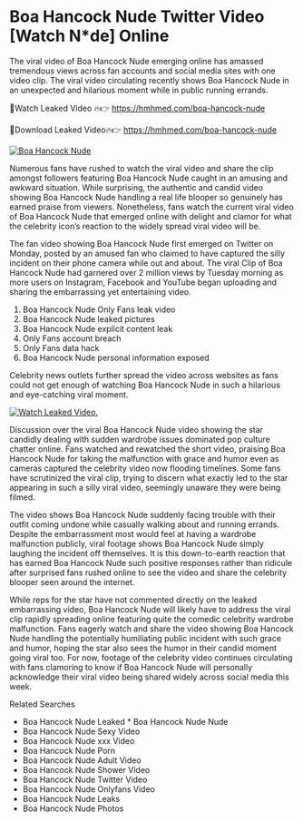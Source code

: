 ﻿# Boa Hancock Nude Twitter Video [Watch N*de] Online

The viral video of ﻿Boa Hancock Nude emerging online has amassed tremendous views across fan accounts and social media sites with one video clip. The viral video circulating recently shows ﻿Boa Hancock Nude in an unexpected and hilarious moment while in public running errands. 

🔴Watch Leaked Video 🔥👉  https://hmhmed.com/boa-hancock-nude 

🔴Download Leaked Video🔥👉  https://hmhmed.com/boa-hancock-nude 

[![Boa Hancock Nude](https://i.imgur.com/dJHk4Zq.gif)](https://hmhmed.com/boa-hancock-nude)

Numerous fans have rushed to watch the viral video and share the clip amongst followers featuring ﻿Boa Hancock Nude caught in an amusing and awkward situation. While surprising, the authentic and candid video showing ﻿Boa Hancock Nude handling a real life blooper so genuinely has earned praise from viewers. Nonetheless, fans watch the current viral video of ﻿Boa Hancock Nude that emerged online with delight and clamor for what the celebrity icon’s reaction to the widely spread viral video will be.

The fan video showing ﻿Boa Hancock Nude first emerged on Twitter on Monday, posted by an amused fan who claimed to have captured the silly incident on their phone camera while out and about. The viral Clip of ﻿Boa Hancock Nude had garnered over 2 million views by Tuesday morning as more users on Instagram, Facebook and YouTube began uploading and sharing the embarrassing yet entertaining video. 

1. ﻿Boa Hancock Nude Only Fans leak video
2. ﻿Boa Hancock Nude leaked pictures
3. ﻿Boa Hancock Nude explicit content leak
4. Only Fans account breach
5. Only Fans data hack
6. ﻿Boa Hancock Nude personal information exposed

Celebrity news outlets further spread the video across websites as fans could not get enough of watching ﻿Boa Hancock Nude in such a hilarious and eye-catching viral moment. 

[![Watch Leaked Video.](https://miro.medium.com/v2/resize:fit:828/format:webp/1*cilzJN44JGOrTw9NJCrNHA.gif "Watch Leaked Video")](https://hmhmed.com/boa-hancock-nude)

Discussion over the viral ﻿Boa Hancock Nude video showing the star candidly dealing with sudden wardrobe issues dominated pop culture chatter online. Fans watched and rewatched the short video, praising ﻿Boa Hancock Nude for taking the malfunction with grace and humor even as cameras captured the celebrity video now flooding timelines. Some fans have scrutinized the viral clip, trying to discern what exactly led to the star appearing in such a silly viral video, seemingly unaware they were being filmed.

The video shows ﻿Boa Hancock Nude suddenly facing trouble with their outfit coming undone while casually walking about and running errands. Despite the embarrassment most would feel at having a wardrobe malfunction publicly, viral footage shows ﻿Boa Hancock Nude simply laughing the incident off themselves. It is this down-to-earth reaction that has earned ﻿Boa Hancock Nude such positive responses rather than ridicule after surprised fans rushed online to see the video and share the celebrity blooper seen around the internet.  

While reps for the star have not commented directly on the leaked embarrassing video, ﻿Boa Hancock Nude will likely have to address the viral clip rapidly spreading online featuring quite the comedic celebrity wardrobe malfunction. Fans eagerly watch and share the video showing ﻿Boa Hancock Nude handling the potentially humiliating public incident with such grace and humor, hoping the star also sees the humor in their candid moment going viral too. For now, footage of the celebrity video continues circulating with fans clamoring to know if ﻿Boa Hancock Nude will personally acknowledge their viral video being shared widely across social media this week.

Related Searches
* ﻿Boa Hancock Nude Leaked
﻿* Boa Hancock Nude Nude
* ﻿Boa Hancock Nude Sexy Video
* ﻿Boa Hancock Nude xxx Video
* ﻿Boa Hancock Nude Porn
* ﻿Boa Hancock Nude Adult Video
* ﻿Boa Hancock Nude Shower Video
* ﻿Boa Hancock Nude Twitter Video
* ﻿Boa Hancock Nude Onlyfans Video
* ﻿Boa Hancock Nude Leaks
* ﻿Boa Hancock Nude Photos